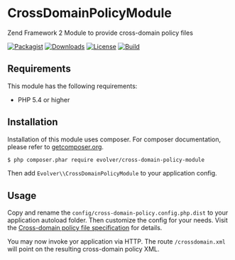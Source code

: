 # CrossDomainPolicyModule

Zend Framework 2 Module to provide cross-domain policy files

[![Packagist](https://img.shields.io/packagist/v/evolver/cross-domain-policy-module.svg)](https://packagist.org/packages/evolver/cross-domain-policy-module)
[![Downloads](https://img.shields.io/packagist/dt/evolver/cross-domain-policy-module.svg)](https://packagist.org/packages/evolver/cross-domain-policy-module)
[![License](https://img.shields.io/packagist/l/evolver/cross-domain-policy-module.svg)](https://packagist.org/packages/evolver/cross-domain-policy-module)
[![Build](https://img.shields.io/travis/EvolverGroup/CrossDomainPolicyModule.svg)](https://travis-ci.org/EvolverGroup/CrossDomainPolicyModule)

## Requirements

This module has the following requirements:

- PHP 5.4 or higher

## Installation

Installation of this module uses composer. For composer documentation, please refer to
[getcomposer.org](http://getcomposer.org/).

```bash
$ php composer.phar require evolver/cross-domain-policy-module
```

Then add `Evolver\\CrossDomainPolicyModule` to your application config.

## Usage

Copy and rename the `config/cross-domain-policy.config.php.dist` to your application autoload folder. Then customize the
config for your needs.
Visit the [Cross-domain policy file specification](http://www.adobe.com/devnet-docs/acrobatetk/tools/AppSec/CrossDomain_PolicyFile_Specification.pdf)
for details.

You may now invoke yor application via HTTP. The route `/crossdomain.xml` will point on the resulting cross-domain
policy XML.
